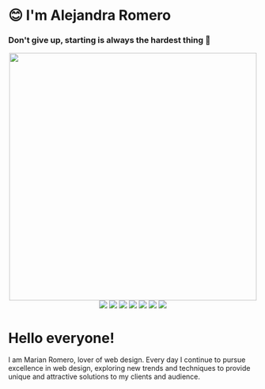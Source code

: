  <h1> 😊 I'm Alejandra Romero</h1>
 <h3>Don't give up, starting is always the hardest thing 👑</h3>
 <div align='center'>
 <img src='https://github.com/Alejandra0505/Alejandra0505/assets/139885011/1d3321bc-4f3b-4d03-87c4-f57aaa51f028' width=500>
 <br>
<img src='https://github.com/Alejandra0505/Alejandra0505/assets/139885011/490a6976-afd9-4fed-85d5-a05dc52122a4'> <img src='https://github.com/Alejandra0505/Alejandra0505/assets/139885011/d8c3988d-ae73-47c8-9d64-98ee2b0610af'> <img src='https://github.com/Alejandra0505/Alejandra0505/assets/139885011/557c2bf9-f09a-4444-89bd-e864a8630c92'> <img src='https://github.com/Alejandra0505/Alejandra0505/assets/139885011/22747195-342b-4263-918c-53f2f3a4dbc1'> <img src='https://github.com/Alejandra0505/Alejandra0505/assets/139885011/8e1399f9-f426-4930-be4b-41076f74a5a6'> <img src='https://github.com/Alejandra0505/Alejandra0505/assets/139885011/90503bf3-d44a-404f-80c8-218d81cf1ea4'> <img src='https://github.com/Alejandra0505/Alejandra0505/assets/139885011/87688487-2381-44f0-b8a7-b72505ca8cf6'>
 </div>
 <h1>Hello everyone!</h1>  I am Marian Romero, lover of web design. Every day I continue to pursue excellence in web design, exploring new trends and techniques to provide unique and attractive solutions to my clients and audience.
